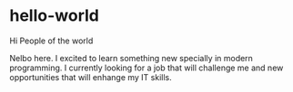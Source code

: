 # hello-world

Hi People of the world 

Nelbo here. I excited to learn something new specially in modern programming.
I currently looking for a job that will challenge me and new opportunities that will enhange my IT skills.

